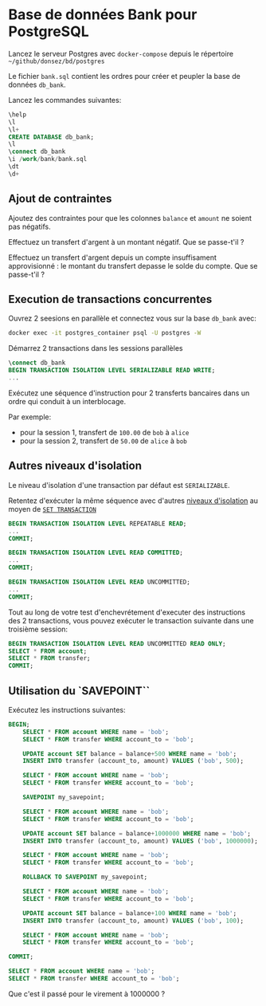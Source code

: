 # Base de données Bank pour PostgreSQL

Lancez le serveur Postgres avec `docker-compose` depuis le répertoire `~/github/donsez/bd/postgres`

Le fichier `bank.sql` contient les ordres pour créer et peupler la base de données `db_bank`.

Lancez les commandes suivantes:
```sql
\help
\l
\l+
CREATE DATABASE db_bank;
\l
\connect db_bank
\i /work/bank/bank.sql
\dt
\d+
```

## Ajout de contraintes

Ajoutez des contraintes pour que les colonnes `balance` et `amount` ne soient pas négatifs.

Effectuez un transfert d'argent à un montant négatif. Que se passe-t'il ?
 
Effectuez un transfert d'argent depuis un compte insuffisament approvisionné : le montant du transfert depasse le solde du compte. Que se passe-t'il ?

## Execution de transactions concurrentes

Ouvrez 2 seesions en parallèle et connectez vous sur la base `db_bank` avec:
```bash
docker exec -it postgres_container psql -U postgres -W
```

Démarrez 2 transactions dans les sessions parallèles
```sql
\connect db_bank
BEGIN TRANSACTION ISOLATION LEVEL SERIALIZABLE READ WRITE;
...
```

Exécutez une séquence d'instruction pour 2 transferts bancaires dans un ordre qui conduit à un interblocage.

Par exemple:
* pour la session 1, transfert de `100.00` de `bob` à `alice`
* pour la session 2, transfert de `50.00` de `alice` à `bob`

## Autres niveaux d'isolation

Le niveau d'isolation d'une transaction par défaut est `SERIALIZABLE`.

Retentez d'exécuter la même séquence avec d'autres [niveaux d'isolation](https://www.postgresql.org/docs/current/transaction-iso.html) au moyen de [`SET TRANSACTION`](https://www.postgresql.org/docs/current/sql-set-transaction.html)


```sql
BEGIN TRANSACTION ISOLATION LEVEL REPEATABLE READ;
...
COMMIT;

BEGIN TRANSACTION ISOLATION LEVEL READ COMMITTED;
...
COMMIT;

BEGIN TRANSACTION ISOLATION LEVEL READ UNCOMMITTED;
...
COMMIT;
```

Tout au long de votre test d'enchevrétement d'executer des instructions des 2 transactions, vous pouvez exécuter le transaction suivante dans une troisième session:


```sql
BEGIN TRANSACTION ISOLATION LEVEL READ UNCOMMITTED READ ONLY;
SELECT * FROM account;
SELECT * FROM transfer;
COMMIT;
```

## Utilisation du `SAVEPOINT``

Exécutez les instructions suivantes:

```sql
BEGIN;
    SELECT * FROM account WHERE name = 'bob'; 
    SELECT * FROM transfer WHERE account_to = 'bob'; 

    UPDATE account SET balance = balance+500 WHERE name = 'bob';
    INSERT INTO transfer (account_to, amount) VALUES ('bob', 500);

    SELECT * FROM account WHERE name = 'bob'; 
    SELECT * FROM transfer WHERE account_to = 'bob'; 

    SAVEPOINT my_savepoint;

    SELECT * FROM account WHERE name = 'bob'; 
    SELECT * FROM transfer WHERE account_to = 'bob'; 

    UPDATE account SET balance = balance+1000000 WHERE name = 'bob';
    INSERT INTO transfer (account_to, amount) VALUES ('bob', 1000000);

    SELECT * FROM account WHERE name = 'bob'; 
    SELECT * FROM transfer WHERE account_to = 'bob'; 

    ROLLBACK TO SAVEPOINT my_savepoint;

    SELECT * FROM account WHERE name = 'bob'; 
    SELECT * FROM transfer WHERE account_to = 'bob'; 

    UPDATE account SET balance = balance+100 WHERE name = 'bob';
    INSERT INTO transfer (account_to, amount) VALUES ('bob', 100);

    SELECT * FROM account WHERE name = 'bob'; 
    SELECT * FROM transfer WHERE account_to = 'bob'; 

COMMIT;

SELECT * FROM account WHERE name = 'bob'; 
SELECT * FROM transfer WHERE account_to = 'bob'; 
```

Que c'est il passé pour le virement à 1000000 ?